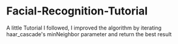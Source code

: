 # Facial-Recognition-Tutorial
A little Tutorial I followed, I improved the algorithm by iterating haar_cascade's minNeighbor parameter and return the best result 
